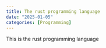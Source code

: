 ```yaml
---
title: The rust programming language
date: "2025-01-05"
categories: [Programming]
---
```


This is the rust programming language
